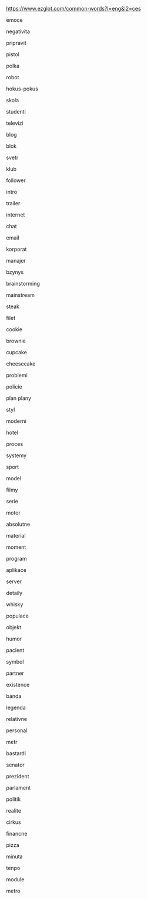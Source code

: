 ---
---

<https://www.ezglot.com/common-words?l=eng&l2=ces>


emoce 

negativita 

pripravit 

pistol 

polka 

robot 

hokus-pokus 

skola 

studenti

televizi 

blog 

blok 

svetr 

klub 

follower

intro

trailer

internet 

chat 

email 

korporat 

manajer 

bzynys 

brainstorming 

mainstream 

steak

filet 

cookie 

brownie 

cupcake 

cheesecake 

problemi 

policie 

plan plany 

styl 

moderni 

hotel 

proces

systemy

sport 


model

filmy

serie 



motor

absolutne

material



moment 

program 

aplikace 

server 


detaily 

whisky 

populace 

objekt 

humor 

pacient 

symbol 

partner 

existence

banda 

legenda 

relativne 

personal 

metr 

bastardi 

senator 

prezident 

parlament 

politik

realite 

cirkus 

financne 

pizza 

minuta

tenpo

module 

metro 




